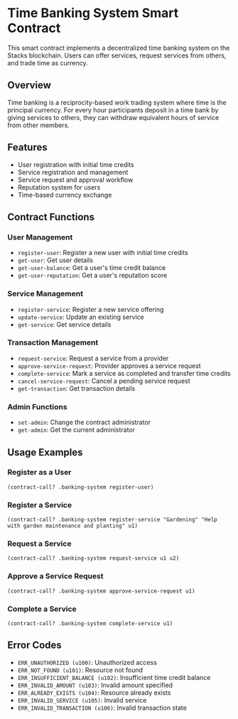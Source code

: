 # Time Banking System Smart Contract

This smart contract implements a decentralized time banking system on the Stacks blockchain. Users can offer services, request services from others, and trade time as currency.

## Overview

Time banking is a reciprocity-based work trading system where time is the principal currency. For every hour participants deposit in a time bank by giving services to others, they can withdraw equivalent hours of service from other members.

## Features

- User registration with initial time credits
- Service registration and management
- Service request and approval workflow
- Reputation system for users
- Time-based currency exchange

## Contract Functions

### User Management

- `register-user`: Register a new user with initial time credits
- `get-user`: Get user details
- `get-user-balance`: Get a user's time credit balance
- `get-user-reputation`: Get a user's reputation score

### Service Management

- `register-service`: Register a new service offering
- `update-service`: Update an existing service
- `get-service`: Get service details

### Transaction Management

- `request-service`: Request a service from a provider
- `approve-service-request`: Provider approves a service request
- `complete-service`: Mark a service as completed and transfer time credits
- `cancel-service-request`: Cancel a pending service request
- `get-transaction`: Get transaction details

### Admin Functions

- `set-admin`: Change the contract administrator
- `get-admin`: Get the current administrator

## Usage Examples

### Register as a User

```clarity
(contract-call? .banking-system register-user)
```

### Register a Service

```clarity
(contract-call? .banking-system register-service "Gardening" "Help with garden maintenance and planting" u1)
```

### Request a Service

```clarity
(contract-call? .banking-system request-service u1 u2)
```

### Approve a Service Request

```clarity
(contract-call? .banking-system approve-service-request u1)
```

### Complete a Service

```clarity
(contract-call? .banking-system complete-service u1)
```

## Error Codes

- `ERR_UNAUTHORIZED (u100)`: Unauthorized access
- `ERR_NOT_FOUND (u101)`: Resource not found
- `ERR_INSUFFICIENT_BALANCE (u102)`: Insufficient time credit balance
- `ERR_INVALID_AMOUNT (u103)`: Invalid amount specified
- `ERR_ALREADY_EXISTS (u104)`: Resource already exists
- `ERR_INVALID_SERVICE (u105)`: Invalid service
- `ERR_INVALID_TRANSACTION (u106)`: Invalid transaction state
```
